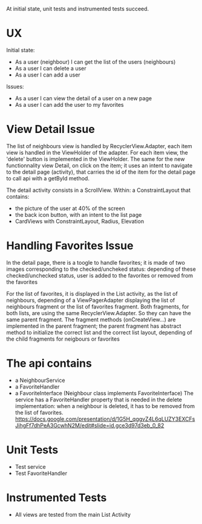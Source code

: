 At initial state, unit tests and instrumented tests succeed.

# UX

Initial state:
- As a user (neighbour) I can get the list of the users (neighbours)
- As a user I can delete a user
- As a user I can add a user

Issues:
- As a user I can view the detail of a user on a new page
- As a user I can add the user to my favorites

# View Detail Issue
The list of neighbours view is handled by RecyclerView.Adapter, each item view is handled in the ViewHolder of the adapter.
For each item view, the 'delete' button is implemented in the ViewHolder.
The same for the new functionnality view Detail, on click on the item; it uses an intent to navigate to the detail page (activity), that carries the id of the item for the detail page
to call api with a getById method.

The detail activity consists in a ScrollView. Within: a ConstraintLayout that contains:
- the picture of the user at 40% of the screen
- the back icon button, with an intent to the list page
- CardViews with ConstraintLayout, Radius, Elevation

# Handling Favorites Issue

In the detail page, there is a toogle to handle favorites; it is made of two images corresponding to the checked/uncheked status:
depending of these checked/unchecked status, user is added to the favorites or removed from the favorites

For the list of favorites, it is displayed in the List activity, as the list of neighbours, depending of a ViewPagerAdapter displaying the list of neighbours fragment or the list of favorites fragment.
Both fragments, for both lists, are using the same RecyclerView.Adapter. So they can have the same parent fragment.
The fragment methods (onCreateView...) are implemented in the parent fragment; the parent fragment has abstract method to initialize the correct list and the correct list layout, depending of the child fragments for neigbours or favorites

# The api contains
- a NeighbourService
- a FavoriteHandler
- a FavoriteInterface (Neighbour class implements FavoriteInterface)
The service has a FavoriteHandler property that is needed in the delete implementation: when a neighbour is deleted, it has to be removed from the list of favorites.
https://docs.google.com/presentation/d/1G5H_qggvZ4L6qLUZY3EXCFsJihgFf7dhPeA3GcwhN2M/edit#slide=id.gce3d97d3eb_0_82

# Unit Tests
- Test service
- Test FavoriteHandler

# Instrumented Tests
- All views are tested from the main List Activity